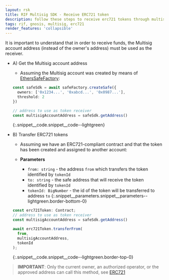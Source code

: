 ```yaml
---
layout: rsk
title: RIF Multisig SDK - Receive ERC721 token
description: follow these steps to receive erc721 tokens through multisig transactions
tags: rif, gnosis, multisig, erc721
render_features: 'collapsible'
---
```


It is important to understand that in order to receive funds, the Multisig account address (instead of the owner's address) must be used as the receiver.

[](#top "collapsible")
- A) Get the Multisig account address
  * Assuming the Multisig account was created by means of [EthersSafeFactory](/rif/multisig/sdk/creation):

  ```ts
  const safeSdk = await safeFactory.createSafe({
    owners: ['0x1234...', '0xabcd...', '0x0987...'],
    threshold: 2
  })

  // address to use as token receiver
  const multisigAccountAddress = safeSdk.getAddress()
  ```
  {:.snippet__code.snippet__code--lightgreen}

- B) Transfer ERC721 tokens
  * Assuming we have an ERC721-compliant contract and that the token has been created and assigned to another account:
  
  * **Parameters**
    - `from: string` - the address `from` which transfers the token identified by `tokenId`
    - `to: string` - the safe address that will receive the token identified by `tokenId`
    - `tokenId: BigNumber` - the id of the token will be transferred to address `to`
  {:.snippet__parameters.snippet__parameters--lightgreen.border-bottom-0}

  ```ts
  const erc721Token: Contract;
  // address to use as token receiver
  const multisigAccountAddress = safeSdk.getAddress()

  await erc721Token.transferFrom(
    from,
    multisigAccountAddress,
    tokenId
  );
  ```
  {:.snippet__code.snippet__code--lightgreen.border-top-0}

> **IMPORTANT**: Only the current owner, an authorized operator, or the approved address can call this method, see [ERC721](https://eips.ethereum.org/EIPS/eip-721)
